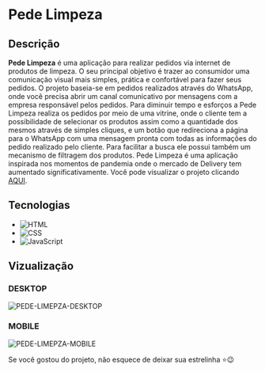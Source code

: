 # Pede Limpeza

## Descrição
**Pede Limpeza** é uma aplicação para realizar pedidos via internet de produtos de limpeza.
O seu principal objetivo é trazer ao consumidor uma comunicação visual mais simples, prática e confortável para fazer seus pedidos.
O projeto baseia-se em pedidos realizados através do WhatsApp, onde você precisa abrir um canal comunicativo por mensagens com a empresa responsável pelos pedidos.
Para diminuir tempo e esforços a Pede Limpeza realiza os pedidos por meio de uma vitrine, onde o cliente tem a possibilidade de selecionar
os produtos assim como a quantidade dos mesmos através de simples cliques, e um botão que redireciona a página para o WhatsApp com
uma mensagem pronta com todas as informações do pedido realizado pelo cliente. Para facilitar a busca ele possui também um mecanismo de filtragem dos produtos.
Pede Limpeza é uma aplicação inspirada nos momentos de pandemia onde o mercado de Delivery tem aumentado significativamente.
Você pode visualizar o projeto clicando [AQUI](https://gab-braga.github.io/pede-limpeza/).

## Tecnologias
* ![HTML](https://img.shields.io/badge/HTML%205-orange?style=for-the-badge&logo=html5&logoColor=white)
* ![CSS](https://img.shields.io/badge/CSS%203-blue?style=for-the-badge&logo=css3&logoColor=white)
* ![JavaScript](https://img.shields.io/badge/JavaScript-yellow?style=for-the-badge&logo=javascript&logoColor=white)

## Vizualização
### DESKTOP
![PEDE-LIMEPZA-DESKTOP](https://user-images.githubusercontent.com/66652642/112738128-d3421600-8f3e-11eb-8d57-b926b470dbde.png)

### MOBILE
![PEDE-LIMEPZA-MOBILE](https://user-images.githubusercontent.com/66652642/112738129-d50bd980-8f3e-11eb-88b4-8e9017c793ed.png)

Se você gostou do projeto, não esquece de deixar sua estrelinha :star::wink:
